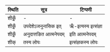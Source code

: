 | स्थिति | सूत्र | टिप्पणी |
| ----- | ------- | ------ |
| शीकृँ॒ | - | - |
| शीकृँ॒ | उपदेशेऽजनुनासिक इत् | ऋँ-इत्यस्य इत्संज्ञा |
| शीकृँ॒ | अनुदात्तङित आत्मनेपदम् | इति आत्मनेपदम् |
| शीक् | तस्य लोपः | इत्संज्ञकस्य लोपः |
